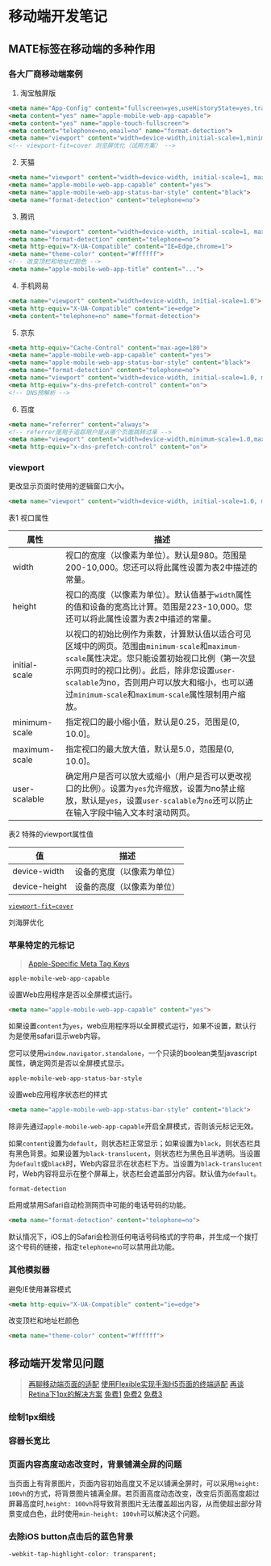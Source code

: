 # 移动端开发笔记

## MATE标签在移动端的多种作用

### 各大厂商移动端案例

1. 淘宝触屏版

```html
<meta name="App-Config" content="fullscreen=yes,useHistoryState=yes,transition=yes">
<meta content="yes" name="apple-mobile-web-app-capable">
<meta content="yes" name="apple-touch-fullscreen">
<meta content="telephone=no,email=no" name="format-detection">
<meta name="viewport" content="width=device-width,initial-scale=1,minimum-scale=1,maximum-scale=1,user-scalable=no,viewport-fit=cover">
<!-- viewport-fit=cover 浏览屏优化（试用方案） -->
```

2. 天猫

```html
<meta name="viewport" content="width=device-width, initial-scale=1, maximum-scale=1, user-scalable=no">
<meta name="apple-mobile-web-app-capable" content="yes">
<meta name="apple-mobile-web-app-status-bar-style" content="black">
<meta name="format-detection" content="telephone=no">
```

3. 腾讯

```html
<meta name="viewport" content="width=device-width, initial-scale=1, maximum-scale=1, minimum-scale=1, user-scalable=no, viewport-fit=cover">
<meta name="format-detection" content="telephone=no">
<meta http-equiv="X-UA-Compatible" content="IE=Edge,chrome=1">
<meta name="theme-color" content="#ffffff">
<!-- 改变顶栏和地址栏颜色 -->
<meta name="apple-mobile-web-app-title" content="...">
```

4. 手机网易

```html
<meta name="viewport" content="width=device-width, initial-scale=1.0">
<meta http-equiv="X-UA-Compatible" content="ie=edge">
<meta content="telephone=no" name="format-detection">
```

5. 京东

```html
<meta http-equiv="Cache-Control" content="max-age=180">
<meta name="apple-mobile-web-app-capable" content="yes">
<meta name="apple-mobile-web-app-status-bar-style" content="black">
<meta name="format-detection" content="telephone=no">
<meta name="viewport" content="width=device-width, initial-scale=1.0, maximum-scale=1.0, user-scalable=0, shrink-to-fit=no, viewport-fit=cover">
<meta http-equiv="x-dns-prefetch-control" content="on">
<!-- DNS预解析 -->
```

6. 百度

```html
<meta name="referrer" content="always">
<!-- referrer是用于追踪用户是从哪个页面跳转过来 -->
<meta name="viewport" content="width=device-width,minimum-scale=1.0,maximum-scale=1.0,user-scalable=no">
<meta http-equiv="x-dns-prefetch-control" content="on">
```

### viewport

更改显示页面时使用的逻辑窗口大小。

```html
<meta name="viewport" content="width=device-width, initial-scale=1.0, maximum-scale=1.0, minimum-scale=1.0, user-scalable=no">
```

表1  视口属性

属性 | 描述
--- | ---
width         | 视口的宽度（以像素为单位）。默认是980。范围是200-10,000。您还可以将此属性设置为表2中描述的常量。
height        | 视口的高度（以像素为单位）。默认值基于`width`属性的值和设备的宽高比计算。范围是223-10,000。您还可以将此属性设置为表2中描述的常量。
initial-scale | 以视口的初始比例作为乘数，计算默认值以适合可见区域中的网页。范围由`minimum-scale`和`maximum-scale`属性决定。您只能设置初始视口比例（第一次显示网页时的视口比例）。此后，除非您设置`user-scalable`为no，否则用户可以放大和缩小，也可以通过`minimum-scale`和`maximum-scale`属性限制用户缩放。
minimum-scale | 指定视口的最小缩小值，默认是0.25，范围是(0, 10.0]。
maximum-scale | 指定视口的最大放大值，默认是5.0，范围是(0, 10.0]。
user-scalable | 确定用户是否可以放大或缩小（用户是否可以更改视口的比例）。设置为`yes`允许缩放，设置为no禁止缩放，默认是`yes`，设置`user-scalable`为`no`还可以防止在输入字段中输入文本时滚动网页。

表2  特殊的viewport属性值

值 | 描述
--- | ---
device-width | 设备的宽度（以像素为单位）
device-height | 设备的高度（以像素为单位）

[`viewport-fit=cover`](https://developer.mozilla.org/en-US/docs/Web/CSS/@viewport/viewport-fit)

刘海屏优化

### 苹果特定的元标记

> [Apple-Specific Meta Tag Keys](https://developer.apple.com/library/archive/documentation/AppleApplications/Reference/SafariHTMLRef/Articles/MetaTags.html#//apple_ref/doc/uid/TP40008193-SW1)

`apple-mobile-web-app-capable`

设置Web应用程序是否以全屏模式运行。

```html
<meta name="apple-mobile-web-app-capable" content="yes">
```

如果设置`content`为`yes`，web应用程序将以全屏模式运行，如果不设置，默认行为是使用safari显示web内容。

您可以使用`window.navigator.standalone`，一个只读的boolean类型javascript属性，确定网页是否以全屏模式显示。

`apple-mobile-web-app-status-bar-style`

设置web应用程序状态栏的样式

```html
<meta name="apple-mobile-web-app-status-bar-style" content="black">
```

除非先通过`apple-mobile-web-app-capable`开启全屏模式，否则该元标记无效。

如果`content`设置为`default`，则状态栏正常显示；如果设置为`black`，则状态栏具有黑色背景。如果设置为`black-translucent`，则状态栏为黑色且半透明。当设置为`default`或`black`时，Web内容显示在状态栏下方。当设置为`black-translucent`时，Web内容将显示在整个屏幕上，状态栏会遮盖部分内容。默认值为`default`。

`format-detection`

启用或禁用Safari自动检测网页中可能的电话号码的功能。

```html
<meta name="format-detection" content="telephone=no">
```

默认情况下，iOS上的Safari会检测任何电话号码格式的字符串，并生成一个拨打这个号码的链接，指定`telephone=no`可以禁用此功能。

### 其他模拟器

避免IE使用兼容模式

```html
<meta http-equiv="X-UA-Compatible" content="ie=edge">
```

改变顶栏和地址栏颜色

```html
<meta name="theme-color" content="#ffffff">
```

## 移动端开发常见问题

> [再聊移动端页面的适配](https://www.w3cplus.com/css/vw-for-layout.html)
> [使用Flexible实现手淘H5页面的终端适配](https://www.w3cplus.com/mobile/lib-flexible-for-html5-layout.html)
> [再谈Retina下1px的解决方案](https://www.w3cplus.com/css/fix-1px-for-retina.html)
> [免费1](https://juejin.im/entry/5a9d07ee6fb9a028c149f55b)
> [免费2](https://www.cnblogs.com/sybboy/p/6474999.html)
> [免费3](https://juejin.im/entry/5aa0aa056fb9a028be358ff4)

### 绘制1px细线

### 容器长宽比

### 页面内容高度动态改变时，背景铺满全屏的问题

当页面上有背景图片，页面内容初始高度又不足以铺满全屏时，可以采用`height: 100vh`的方式，将背景图片铺满全屏。若页面高度动态改变，改变后页面高度超过屏幕高度时,`height: 100vh`将导致背景图片无法覆盖超出内容，从而使超出部分背景变成白色，此时使用`min-height: 100vh`可以解决这个问题。

### 去除iOS button点击后的蓝色背景
```css
-webkit-tap-highlight-color: transparent;
```
